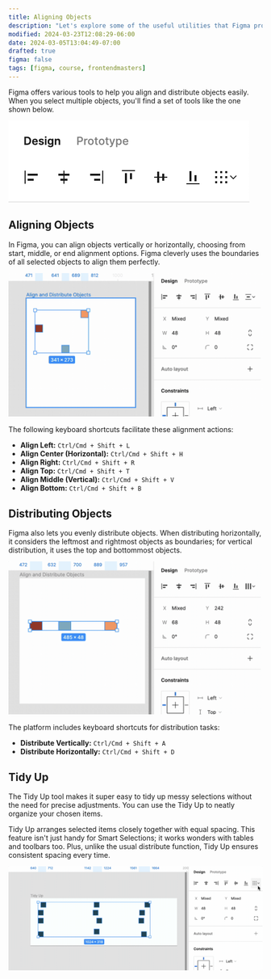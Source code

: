```yaml
---
title: Aligning Objects
description: "Let's explore some of the useful utilities that Figma provides to for aligning and spacing objects quickly and easily."
modified: 2024-03-23T12:08:29-06:00
date: 2024-03-05T13:04:49-07:00
drafted: true
figma: false
tags: [figma, course, frontendmasters]
---
```


Figma offers various tools to help you align and distribute objects easily. When you select multiple objects, you'll find a set of tools like the one shown below.

![Aligning and distributing objects](../../assets/figma-align-and-distribute-objects.png)

## Aligning Objects

In Figma, you can align objects vertically or horizontally, choosing from start, middle, or end alignment options. Figma cleverly uses the boundaries of all selected objects to align them perfectly.

![Aligning objects in Figma](../../assets/figma-align-objects.gif)

The following keyboard shortcuts facilitate these alignment actions:

- **Align Left:** `Ctrl/Cmd + Shift + L`
- **Align Center (Horizontal):** `Ctrl/Cmd + Shift + H`
- **Align Right:** `Ctrl/Cmd + Shift + R`
- **Align Top:** `Ctrl/Cmd + Shift + T`
- **Align Middle (Vertical):** `Ctrl/Cmd + Shift + V`
- **Align Bottom:** `Ctrl/Cmd + Shift + B`

## Distributing Objects

Figma also lets you evenly distribute objects. When distributing horizontally, it considers the leftmost and rightmost objects as boundaries; for vertical distribution, it uses the top and bottommost objects.

![Distributing objects in Figma](../../assets/figma-distributing-objects.gif)

The platform includes keyboard shortcuts for distribution tasks:

- **Distribute Vertically:** `Ctrl/Cmd + Shift + A`
- **Distribute Horizontally:** `Ctrl/Cmd + Shift + D`

## Tidy Up

The Tidy Up tool makes it super easy to tidy up messy selections without the need for precise adjustments. You can use the Tidy Up to neatly organize your chosen items.

Tidy Up arranges selected items closely together with equal spacing. This feature isn't just handy for Smart Selections; it works wonders with tables and toolbars too. Plus, unlike the usual distribute function, Tidy Up ensures consistent spacing every time.

![Using Tidy Up in Figma](../../assets/figma-tidy-up.gif)
